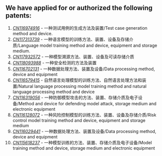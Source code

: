 ## We have applied for or authorized the following patents:

1. *[CN116974916](https://patentscope.wipo.int/search/zh/detail.jsf?docId=CN413705916&_cid=P12-LXU6IO-21379-1)* - 一种测试用例的生成方法及装置/Test case generation method and device.
2. [*CN117313739*](https://patentscope.wipo.int/search/zh/detail.jsf?docId=CN419377866&_cid=P12-LXU6M5-24658-1) - 一种语言模型的训练方法、装置、设备及存储介质/Language model training method and device, equipment and storage medium.
3. [*CN117932572*](https://patentscope.wipo.int/search/zh/detail.jsf?docId=CN428734411&_cid=P12-LXU6P6-27111-1) - 一种模型溯源方法、装置、设备及可读存储介质
4. [*CN118093988*](https://patentscope.wipo.int/search/zh/detail.jsf?docId=CN430695236&_cid=P12-LXU6QT-28579-1) - 一种安全检测的方法及装置
5. [*CN116702131*](https://patentscope.wipo.int/search/zh/detail.jsf?docId=CN407793760&_cid=P12-LXU6RU-29392-1) - 一种数据处理方法、装置及设备/Data processing method, device and equipment
6. [*CN116579415*](https://patentscope.wipo.int/search/zh/detail.jsf?docId=CN405879324&_cid=P12-LXU6T8-30742-1) - 自然语言处理模型的训练方法、自然语言处理方法和装置/Natural language processing model training method and natural language processing method and device
7. [*CN116319056*](https://patentscope.wipo.int/search/zh/detail.jsf?docId=CN401499944&_cid=P12-LXU6UB-31570-1) - 一种防御模型攻击的方法、装置、存储介质及电子设备/Method and device for defending model attack, storage medium and electronic equipment
8. [*CN116128072*](https://patentscope.wipo.int/search/zh/detail.jsf?docId=CN398588053&_cid=P12-LXU6W6-33193-1) - 一种风险控制模型的训练方法、装置、设备及存储介质/Risk control model training method and device, equipment and storage medium
9. [*CN116029441*](https://patentscope.wipo.int/search/zh/detail.jsf?docId=CN397758932&_cid=P12-LXU6XK-34556-1) - 一种数据处理方法、装置及设备/Data processing method, device and equipment
10. [*CN115618237*](https://patentscope.wipo.int/search/zh/detail.jsf?docId=CN390944948&_cid=P12-LXU6YQ-35526-1) - 一种模型训练的方法、装置、存储介质及电子设备/Model training method and device, storage medium and electronic equipment